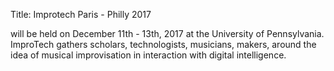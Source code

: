 Title: Improtech Paris - Philly 2017

will be held on December 11th - 13th, 2017 at the University of Pennsylvania. 
ImproTech gathers scholars, technologists, musicians, makers, around the idea of musical improvisation in interaction with digital intelligence.

